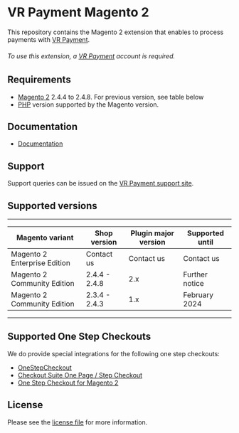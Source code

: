 

# VR Payment Magento 2
This repository contains the Magento 2 extension that enables to process payments with [VR Payment](https://www.vr-payment.de//).

###### To use this extension, a [VR Payment](https://gateway.vr-payment.de/user/login) account is required.

## Requirements

* [Magento 2](https://magento.com/) 2.4.4 to 2.4.8. For previous version, see table below
* [PHP](http://php.net/) version supported by the Magento version.

## Documentation

* [Documentation](https://docs.plugin-documentation.vr-payment.de/vr-payment/magento-2/2.1.29/docs/en/documentation.html)


## Support

Support queries can be issued on the [VR Payment support site](https://www.vr-payment.de/hotline).

## Supported versions

___________________________________________________________________________________________________________
| Magento variant              | Shop version           | Plugin major version   | Supported until        |
|------------------------------|------------------------|------------------------|------------------------|
| Magento 2 Enterprise Edition | Contact us             | Contact us             | Contact us             |
| Magento 2 Community Edition  | 2.4.4 - 2.4.8          | 2.x                    | Further notice         |
| Magento 2 Community Edition  | 2.3.4 - 2.4.3          | 1.x                    | February 2024          |
-----------------------------------------------------------------------------------------------------------

## Supported One Step Checkouts

We do provide special integrations for the following one step checkouts:

* [OneStepCheckout](https://www.onestepcheckout.com/magento-2)
* [Checkout Suite One Page / Step Checkout](https://www.iwdagency.com/extensions/one-step-page-checkout.html)
* [One Step Checkout for Magento 2](https://amasty.com/one-step-checkout-for-magento-2.html)

## License

Please see the [license file](https://github.com/vr-payment/magento-2/blob/2.1.29/LICENSE) for more information.
